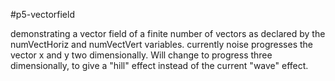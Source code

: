 #p5-vectorfield


demonstrating a vector field of a finite number of vectors as declared by the numVectHoriz and numVectVert variables.
currently noise progresses the vector x and y two dimensionally. Will change to progress three dimensionally, to give a "hill" effect instead of the current "wave" effect.